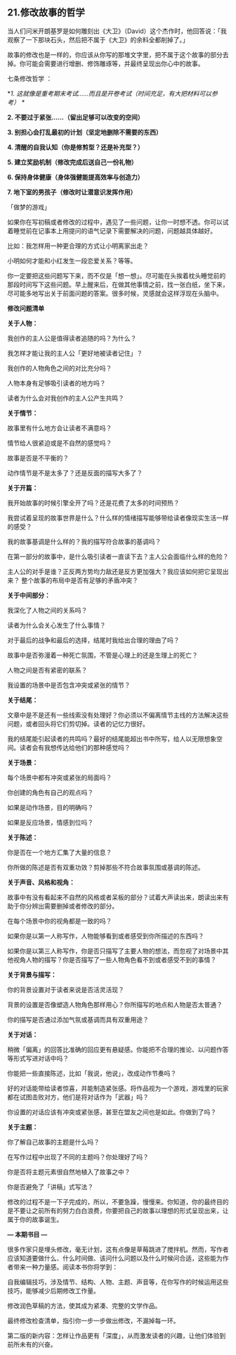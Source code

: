 ## 21.修改故事的哲学
当人们问米开朗基罗是如何雕刻出《大卫》（David）这个杰作时，他回答说：「我观察了一下那块石头，然后把不属于《大卫》的余料全都削掉了。」


故事的修改也是一样的，你应该从你写的那堆文字里，把不属于这个故事的部分去掉。你可能会需要进行增删、修饰雕琢等，并最终呈现出你心中的故事。


七条修改哲学 ：


\**1. 这就像是重考期末考试……而且是开卷考试（时间充足，有大把材料可以参考） \**


**2. 不要过于紧张……（留出足够可以改变的空间）**


**3. 别担心会打乱最初的计划（坚定地删除不需要的东西）**


**4. 清醒的自我认知（你是修剪型？还是补充型？）**


**5. 建立奖励机制（修改完成后送自己一份礼物）**


**6. 保持身体健康（身体强健能提高效率与创造力）**


**7. 地下室的男孩子（修改时让潜意识发挥作用）**


「做梦的游戏」


如果你在写初稿或者修改的过程中，遇见了一些问题，让你一时想不透。你可以试着睡觉前在记事本上用提问的语气记录下需要解决的问题，问题越具体越好。


比如：我怎样用一种更合理的方式让小明离家出走？


小明如何才能和小红发生一段恋爱关系？等等。


你一定要把这些问题写下来，而不仅是「想一想」。尽可能在头挨着枕头睡觉前的那段时间写下这些问题。早上醒来后，在做其他事情之前，找一张白纸，坐下来，尽可能多地写出关于前面问题的答案。很多时候，灵感就会这样浮现在头脑中。


**修改问题清单**


**关于人物：**


我创作的主人公是值得读者追随的吗？为什么？


我怎样才能让我的主人公「更好地被读者记住」？


我创作的人物角色之间的对比充分吗？


人物本身有足够吸引读者的地方吗？


读者为什么会对我创作的主人公产生共鸣？


**关于情节：**


故事里有什么地方会让读者不满意吗？ 


情节给人很紧迫或是不自然的感觉吗？


故事是否是不平衡的？


动作情节是不是太多了？还是反面的描写大多了？


**关于开篇：**


我开始故事的时候引擎全开了吗？还是花费了太多的时间预热？


我尝试着呈现的故事世界是什么？什么样的情绪描写能够带给读者像现实生活一样的感受？


我的故事基调是什么样的？我的描写符合故事的基调吗？


在第一部分的故事中，是什么吸引读者一直读下去？主人公会面临什么样的危险？


主人公的对手是谁？正反两方势均力敌还是反方更加强大？我应该如何把它呈现出来？
整个故事的布局中是否有足够的矛盾冲突？


**关于中间部分：**


我深化了人物之间的关系吗？


读者为什么会关心发生了什么事情？


对于最后的战争和最后的选择，结尾时我给出合理的理由了吗？


故事中是否弥漫着一种死亡氛围，不管是心理上的还是生理上的死亡？


人物之间是否有紧密的联系？


我设置的场景中是否包含冲突或紧张的情节？


**关于结尾：**


文章中是不是还有一些线索没有处理好？你必须以不偏离情节主线的方法解决这些问题，或者回头将它们剪切掉。读者的记忆力很好。


我的结尾能引起读者的共鸣吗？最好的结尾能超出书中所写，给人以无限想象空间。读者会有我想传达给他们的那种感觉吗？


**关于场景：**


每个场景中都有冲突或紧张的局面吗？


你创建的角色有自己的观点吗？


如果是动作场景，目的明确吗？


如果是反应场景，情感到位吗？


**关于陈述：**


你是否在一个地方汇集了大量的信息？


你所做的陈述是否有双重功效？剪掉那些不符合故事氛围或基调的陈述。


**关于声音、风格和视角：**


故事中有没有看起来不自然的风格或者呆板的部分？试着大声读出来，朗读出来有助于你分辨出需要删掉或者修改的部分。


在每个场景中你的视角都是一致的吗？


如果你是以第一人称写作，人物能够看到或者感受到你所描述的东西吗？


如果你是以第三人称写作，你是否只描写了主要人物的想法，而忽视了对场景中其他视角人物的描写？你是否描写了一些人物角色看不到或者感受不到的事情？


**关于背景与描写：**


你的背景设置对于读者来说是否活灵活现？


背景的设置是否像塑造人物角色那样用心？你所描写的地点和人物是否太普通？


你的描写是否通过添加气氛或基调而具有双重用途？


**关于对话：**


稍微「偏离」的回答比准确的回应更有悬疑感。你能把不合理的推论、以问题作答等形式写进对话中吗？


你能把一些直接陈述，比如「我说，他说」，改成动作节奏吗？


好的对话能带给读者惊喜，并能制造紧张感。将作品视为一个游戏，游戏里的玩家都在试图击败对方，他们是将对话作为「武器」吗？


你设置的对话应该有冲突或紧张感，甚至在盟友之间也是如此。你做到了吗？ 


**关于主题：**


你了解自己故事的主题是什么吗？


在写作过程中出现了不同的主题吗？你处理好了吗？


你是否将主题元素很自然地植入了故事之中？


你是否避免了「讲稿」式写法？


修改的过程不是一下子完成的，所以，不要急躁，慢慢来。你知道，你的最终目的是不要让之前所有的努力白白浪费，你要把自己的故事以理想的形式呈现出来，让属于你的故事诞生。


**— 本期书目 —**


很多作家只是埋头修改，毫无计划，这有点像是草莓跳进了搅拌机。然而，写作者应该知道要做什么、什么时间做、该问什么问题以及什么时候问合适，这些能为作者带来一种力量感。阅读本书你将学到：


自我编辑技巧，涉及情节、结构、人物、主题、声音等，在你写作的时候运用这些技巧，能够减少后期修改工作量。


修改润色草稿的方法，使其成为紧凑、完整的文学作品。


最终修改检查清单，指引你一步一步做出修改，不漏掉每一环。


第二版的新内容：怎样让作品更有「深度」，从而激发读者的兴趣，让他们体验到前所未有的兴奋。

